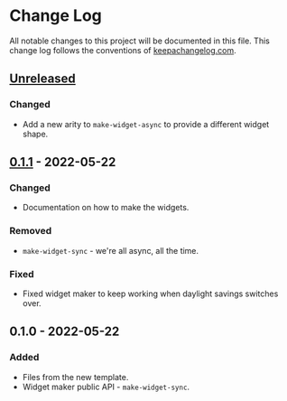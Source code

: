 # Change Log
All notable changes to this project will be documented in this file. This change log follows the conventions of [keepachangelog.com](http://keepachangelog.com/).

## [Unreleased]
### Changed
- Add a new arity to `make-widget-async` to provide a different widget shape.

## [0.1.1] - 2022-05-22
### Changed
- Documentation on how to make the widgets.

### Removed
- `make-widget-sync` - we're all async, all the time.

### Fixed
- Fixed widget maker to keep working when daylight savings switches over.

## 0.1.0 - 2022-05-22
### Added
- Files from the new template.
- Widget maker public API - `make-widget-sync`.

[Unreleased]: https://github.com/your-name/joy-of-clojure/compare/0.1.1...HEAD
[0.1.1]: https://github.com/your-name/joy-of-clojure/compare/0.1.0...0.1.1
